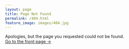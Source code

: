 ```yaml
---
layout: page
title: Page Not Found
permalink: /404.html
feature_image: images/404.jpg
---
```


Apologies, but the page you requested could not be found.<br />
<a class="error-link" href="{{site.baseurl}}/">Go to the front page &rarr;</a>
